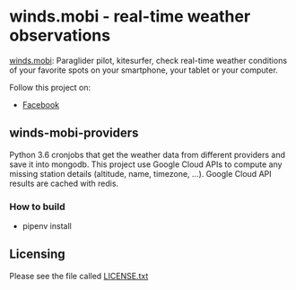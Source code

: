 winds.mobi - real-time weather observations
===========================================

[winds.mobi](http://winds.mobi): Paraglider pilot, kitesurfer, check real-time weather conditions of your favorite spots
on your smartphone, your tablet or your computer.

Follow this project on:
- [Facebook](https://www.facebook.com/WindsMobi/)

winds-mobi-providers
--------------------

Python 3.6 cronjobs that get the weather data from different providers and save it into mongodb. This project use
Google Cloud APIs to compute any missing station details (altitude, name, timezone, ...). Google Cloud API results are
cached with redis.   

### How to build

- pipenv install

Licensing
---------

Please see the file called [LICENSE.txt](https://github.com/winds-mobi/winds-mobi-providers/blob/master/LICENSE.txt)
